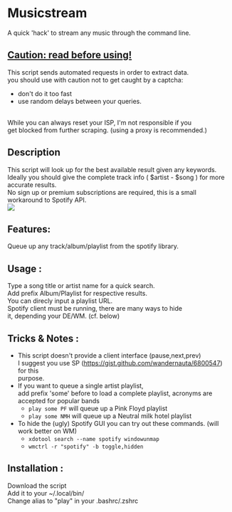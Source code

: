 # Musicstream
A quick 'hack' to stream any music through the command line.


## <u> Caution: read before using! </u>
This script sends automated requests in order to extract data. </br>
you should use with caution not to get caught by a captcha: </br>
* don't do it too fast 
* use random delays between your queries. </br> </br>

While you can always reset your ISP, I'm not responsible if you </br>
get blocked from further scraping. (using a proxy is recommended.) </br>

## Description 
 This script will look up for the best available result given any keywords. </br>
 Ideally you should give the complete track info ( $artist - $song ) for more 
 accurate results. </br>
 No sign up or premium subscriptions are required, this is a small workaround 
 to Spotify API. </br>
 <img src="https://s3.gifyu.com/images/record.gif"> </img>
 
## Features:
Queue up any track/album/playlist from the spotify library.

## Usage :
Type a song title or artist name for a quick search. </br>
Add prefix Album/Playlist for respective results. </br>
You can direcly input a playlist URL. </br>
Spotify client must be running, there are many ways to hide </br>
it, depending your DE/WM. (cf. below)

## Tricks & Notes :
* This script doesn't provide a client interface (pause,next,prev) </br>
I suggest you use SP (https://gist.github.com/wandernauta/6800547) for this </br>
purpose.
* If you want to queue a single artist playlist, </br>add prefix 'some' before to load 
a complete playlist, acronyms are accepted for popular bands </br>
   - `play some PF` will queue up a Pink Floyd playlist</br>
   - `play some NMH` will queue up a Neutral milk hotel playlist </br>
* To hide the (ugly) Spotify GUI you can try out these commands. (will work better on WM) </br>
  - `xdotool search --name spotify windowunmap`
  - `wmctrl -r "spotify" -b toggle,hidden`

## Installation :
Download the script </br>
Add it to your ~/.local/bin/ </br>
Change alias to "play" in your .bashrc/.zshrc
